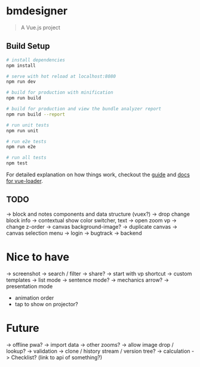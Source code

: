 # bmdesigner

> A Vue.js project

## Build Setup

``` bash
# install dependencies
npm install

# serve with hot reload at localhost:8080
npm run dev

# build for production with minification
npm run build

# build for production and view the bundle analyzer report
npm run build --report

# run unit tests
npm run unit

# run e2e tests
npm run e2e

# run all tests
npm test
```

For detailed explanation on how things work, checkout the [guide](http://vuejs-templates.github.io/webpack/) and [docs for vue-loader](http://vuejs.github.io/vue-loader).

## TODO

-> block and notes components and data structure (vuex?)
-> drop change block info
-> contextual show color switcher, text
-> open zoom vp
-> change z-order
-> canvas background-image?
-> duplicate canvas
-> canvas selection menu
-> login
-> bugtrack
-> backend

# Nice to have
-> screenshot
-> search / filter
-> share?
-> start with vp shortcut
-> custom templates
-> list mode
-> sentence mode?
-> mechanics arrow?
-> presentation mode
   - animation order
   - tap to show on projector?

# Future
-> offline pwa?
-> import data
-> other zooms?
-> allow image drop / lookup?
-> validation
-> clone / history stream / version tree?
-> calculation
-> Checklist? (link to api of something?)
